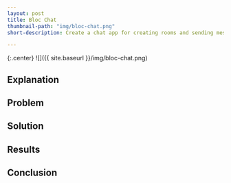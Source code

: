 ```yaml
---
layout: post
title: Bloc Chat
thumbnail-path: "img/bloc-chat.png"
short-description: Create a chat app for creating rooms and sending messages

---
```


{:.center}
![]({{ site.baseurl }}/img/bloc-chat.png)

## Explanation


## Problem


## Solution


## Results


## Conclusion
